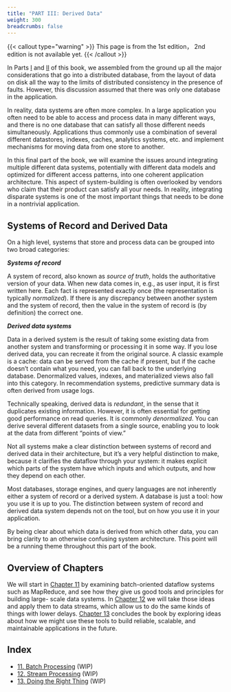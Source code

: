 ```yaml
---
title: "PART III: Derived Data"
weight: 300
breadcrumbs: false
---
```


{{< callout type="warning" >}}
This page is from the 1st edition， 2nd edition is not available yet.
{{< /callout >}}

In Parts [I](/en/part-i) and [II](/en/part-ii) of this book, we assembled from the ground up all the major considerations that go into a distributed database, 
from the layout of data on disk all the way to the limits of distributed consistency in the presence of faults. However, this discussion assumed that there was only one database in the application.

In reality, data systems are often more complex. In a large application you often need to be able to access and process data in many different ways, 
and there is no one database that can satisfy all those different needs simultaneously. Applications thus commonly use a combination of several different datastores, 
indexes, caches, analytics systems, etc. and implement mechanisms for moving data from one store to another.

In this final part of the book, we will examine the issues around integrating multiple different data systems, 
potentially with different data models and optimized for different access patterns, into one coherent application architecture. 
This aspect of system-building is often overlooked by vendors who claim that their product can satisfy all your needs. 
In reality, integrating disparate systems is one of the most important things that needs to be done in a nontrivial application.

## Systems of Record and Derived Data

On a high level, systems that store and process data can be grouped into two broad categories:



***Systems of record***

A system of record, also known as *source of truth*, holds the authoritative version of your data. 
When new data comes in, e.g., as user input, it is first written here. 
Each fact is represented exactly once (the representation is typically *normalized*). 
If there is any discrepancy between another system and the system of record, 
then the value in the system of record is (by definition) the correct one.

***Derived data systems***

Data in a derived system is the result of taking some existing data from another system and transforming or processing it in some way. 
If you lose derived data, you can recreate it from the original source. A classic example is a cache: data can be served from the cache if present, 
but if the cache doesn’t contain what you need, you can fall back to the underlying database. Denormalized values, indexes, 
and materialized views also fall into this category. In recommendation systems, predictive summary data is often derived from usage logs.

Technically speaking, derived data is *redundant*, in the sense that it duplicates existing information. 
However, it is often essential for getting good performance on read queries. It is commonly *denormalized*. 
You can derive several different datasets from a single source, enabling you to look at the data from different “points of view.”

Not all systems make a clear distinction between systems of record and derived data in their architecture, 
but it’s a very helpful distinction to make, because it clarifies the dataflow through your system: 
it makes explicit which parts of the system have which inputs and which outputs, and how they depend on each other.

Most databases, storage engines, and query languages are not inherently either a system of record or a derived system. 
A database is just a tool: how you use it is up to you. 
The distinction between system of record and derived data system depends not on the tool, but on how you use it in your application.

By being clear about which data is derived from which other data, you can bring clarity to an otherwise confusing system architecture. 
This point will be a running theme throughout this part of the book.



## Overview of Chapters

We will start in [Chapter 11](/en/ch11) by examining batch-oriented dataflow systems such as MapReduce, and see how they give us good tools and principles for building large- scale data systems. 
In [Chapter 12](/en/ch12) we will take those ideas and apply them to data streams, which allow us to do the same kinds of things with lower delays. 
[Chapter 13](/en/ch13) concludes the book by exploring ideas about how we might use these tools to build reliable, scalable, and maintainable applications in the future.


## Index

- [11. Batch Processing](/en/ch11) (WIP)
- [12. Stream Processing](/en/ch12) (WIP)
- [13. Doing the Right Thing](/en/ch13) (WIP)
